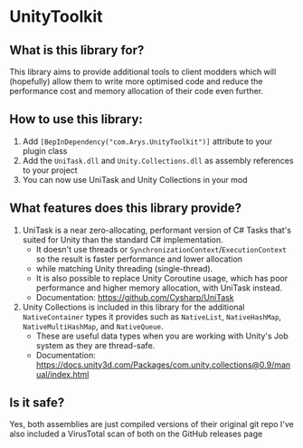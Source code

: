 # UnityToolkit

## What is this library for?

This library aims to provide additional tools to client modders which will (hopefully) allow them to write more optimised code
and reduce the performance cost and memory allocation of their code even further.

## How to use this library:

1. Add `[BepInDependency("com.Arys.UnityToolkit")]` attribute to your plugin class
2. Add the `UniTask.dll` and `Unity.Collections.dll` as assembly references to your project
3. You can now use UniTask and Unity Collections in your mod

## What features does this library provide?

1. UniTask is a near zero-allocating, performant version of C# Tasks that's suited for Unity than the standard C# implementation.
   - It doesn't use threads or `SynchronizationContext`/`ExecutionContext` so the result is faster performance and lower allocation
   - while matching Unity threading (single-thread).
   - It is also possible to replace Unity Coroutine usage, which has poor performance and higher memory allocation, with UniTask instead.
   - Documentation: https://github.com/Cysharp/UniTask
2. Unity Collections is included in this library for the additional `NativeContainer` types it provides such as `NativeList`, `NativeHashMap`, `NativeMultiHashMap`, and `NativeQueue`.
   - These are useful data types when you are working with Unity's Job system as they are thread-safe.
   - Documentation: https://docs.unity3d.com/Packages/com.unity.collections@0.9/manual/index.html

## Is it safe?

Yes, both assemblies are just compiled versions of their original git repo
I've also included a VirusTotal scan of both on the GitHub releases page
